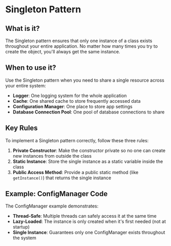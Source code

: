 # Singleton Pattern

## What is it?
The Singleton pattern ensures that only one instance of a class exists throughout your entire application. No matter how many times you try to create the object, you'll always get the same instance.

## When to use it?
Use the Singleton pattern when you need to share a single resource across your entire system:
- **Logger**: One logging system for the whole application
- **Cache**: One shared cache to store frequently accessed data
- **Configuration Manager**: One place to store app settings
- **Database Connection Pool**: One pool of database connections to share

## Key Rules
To implement a Singleton pattern correctly, follow these three rules:

1. **Private Constructor**: Make the constructor private so no one can create new instances from outside the class
2. **Static Instance**: Store the single instance as a static variable inside the class
3. **Public Access Method**: Provide a public static method (like `getInstance()`) that returns the single instance

## Example: ConfigManager Code
The ConfigManager example demonstrates:
- **Thread-Safe**: Multiple threads can safely access it at the same time
- **Lazy-Loaded**: The instance is only created when it's first needed (not at startup)
- **Single Instance**: Guarantees only one ConfigManager exists throughout the system